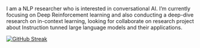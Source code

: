 
I am a NLP researcher who is interested in conversational AI. I’m currently focusing on Deep Reinforcement learning and also conducting a deep-dive research on in-context learning, looking for collaborate on research project about Instruction tunned large language models and their applications.

[![GitHub Streak](http://github-readme-streak-stats.herokuapp.com?user=arenaa&theme=dark&hide_border=true&border_radius=4)](https://git.io/streak-stats)


<!---
Arenaa/Arenaa is a ✨ special ✨ repository because its `README.md` (this file) appears on your GitHub profile.
You can click the Preview link to take a look at your changes.
--->
